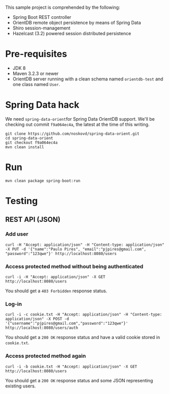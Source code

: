 This sample project is comprehended by the following:
* Spring Boot REST controller
* OrientDB remote object persistence by means of Spring Data
* Shiro session-management
* Hazelcast (3.2) powered session distributed persistence

# Pre-requisites

* JDK 8
* Maven 3.2.3 or newer
* OrientDB server running with a clean schema named ```orientdb-test``` and one class named ```User```.

# Spring Data hack

We need ```spring-data-orient```for Spring Data OrientDB support.
We'll be checking out commit ```f9a064ec4a```, the latest at the time of this writing.

```
git clone https://github.com/noskovd/spring-data-orient.git
cd spring-data-orient
git checkout f9a064ec4a
mvn clean install
```

# Run

```
mvn clean package spring-boot:run
```

# Testing

## REST API (JSON)

### Add user

```
curl -H "Accept: application/json" -H "Content-type: application/json" -X PUT -d '{"name":"Paulo Pires", "email":"pjpires@gmail.com", "password":"123qwe"}' http://localhost:8080/users
```

### Access protected method without being authenticated

```
curl -i -H "Accept: application/json" -X GET http://localhost:8080/users
```

You should get a ```403 Forbidden``` response status.

### Log-in

```
curl -i -c cookie.txt -H "Accept: application/json" -H "Content-type: application/json" -X POST -d '{"username":"pjpires@gmail.com","password":"123qwe"}' http://localhost:8080/users/auth
```

You should get a ```200 OK``` response status and have a valid cookie stored in ```cookie.txt```.

### Access protected method again

```
curl -i -b cookie.txt -H "Accept: application/json" -X GET http://localhost:8080/users
```

You should get a ```200 OK``` response status and some JSON representing existing users.
